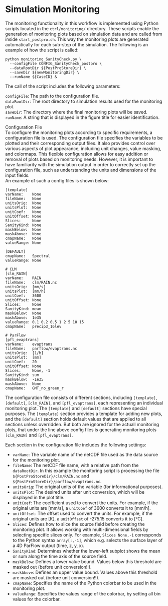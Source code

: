 # Simulation Monitoring

The monitoring functionality in this workflow is implemented using Python scripts located in the `ctrl/monitoring/` directory. These scripts enable the generation of monitoring plots based on simulation data and are called from inside `start_postpro.sh`. This way the monitoring plots are generated automatically for each sub-step of the simulation. The following is an example of how the script is called:

```
python monitoring_SanityCheck.py \
  --configFile CONFIG_SanityCheck_postpro \
  --dataRootDir ${PostProStoreDir} \
  --saveDir ${newMonitoringDir} \
  --runName ${CaseID} &
```

The call of the script includes the following parameters:

`configFile`: The path to the configuration file.  
`dataRootDir`: The root directory to simulation results used for the monitoring plot.     
`saveDir`: The directory where the final monitoring plots will be saved.  
`runName`: A string that is displayed in the figure title for easier identification.  


Configuration File   
To configure the monitoring plots according to specific requirements, a configuration file is used. The configuration file specifies the variables to be plotted and their corresponding output files. It also provides control over various aspects of plot appearance, including unit changes, value masking, and colormaps. This flexible configuration allows for easy addition or removal of plots based on monitoring needs. However, it is important to have familiarity with the simulation output in order to correctly set up the configuration file, such as understanding the units and dimensions of the input fields.   
An example of such a config files is shown below:  

```
[template]
varName:    None
fileName:   None
unitsOrig:  None
unitsPlot:  None
unitCoef:   None
unitOffset: None
Slices:     None
SanityKind: None
maskBelow:  None
maskAbove:  None
cmapName:   None  
valueRange: None

[DEFAULT]
cmapName:   Spectral  
valueRange: None

# CLM
[clm_RAIN]
varName:    RAIN
fileName:   clm/RAIN.nc
unitsOrig:  [mm/s]
unitsPlot:  [mm/h]
unitCoef:   3600
unitOffset: None
Slices:     None
SanityKind: mean
maskBelow:  None
maskAbove:  1e35
valueRange: 0.1 0.2 0.5 1 2 5 10 15 
cmapName:   precip3_16lev

# ParFlow
[pfl_evaptrans]
varName:    evaptrans
fileName:   parflow/evaptrans.nc
unitsOrig:  [1/h]
unitsPlot:  [mm]
unitCoef:   20
unitOffset: None
Slices:     None, -1
SanityKind: sum
maskBelow:  -1e35
maskAbove:  None
cmapName:   GMT_no_green_r
```

The configuration file consists of different sections, including `[template]`, `[default]`, `[clm_RAIN]`, and `[pfl_evaptrans]`, each representing an individual monitoring plot. The `[template]` and `[default]` sections have special purposes. The `[template]` section provides a template for adding new plots, and the `[default]` section holds default values that are applied to all sections unless overridden. But both are ignored for the actuall monitoring plots, that under the line above config files is generating monitoring plots `[clm_RAIN]` and `[pfl_evaptrans]`.

Each section in the configuration file includes the following settings:

- `varName`: The variable name of the netCDF file used as the data source for the monitoring plot.   
- `fileName`: The netCDF file name, with a relative path from the `dataRootDir`. In this example the monitoring script is processing the file `${PostProStoreDir}/clm/RAIN.nc` and `${PostProStoreDir}/parflow/evaptrans.nc`.     
- `unitsOrig`: The original units of the variable (for informational purposes).   
- `unitsPlot`: The desired units after unit conversion, which will be displayed in the plot title.   
- `unitCoef`: The coefficient used to convert the units. For example, if the original units are [mm/s], a `unitCoef` of 3600 converts it to [mm/h].   
- `unitOffset`: The offset used to convert the units. For example, if the original units are [K], a `unitOffset` of -275.15 converts it to [°C].   
- `Slices`: Defines how to slice the source field before creating the monitoring plot. It allows working with multi-dimensional fields by selecting specific slices only. For example, `Slices None,-1` corresponds to the Python syntax `array[:,-1]`, which e.g. selects the surface layer of a 4D ParFlow output (time, z, y, x).   
- `SanityKind`: Determines whether the lower-left subplot shows the mean or sum along the time axis of the source field.   
- `maskBelow`: Defines a lower value bound. Values below this threshold are masked out (before unit conversion!!).   
- `maskAbove`: Defines an upper value bound. Values above this threshold are masked out (before unit conversion!!).   
- `cmapName`: Specifies the name of the Python colorbar to be used in the monitoring plot.
- `valueRange`: Specifies the values range of the colorbar, by setting all bin values for the colorbar.